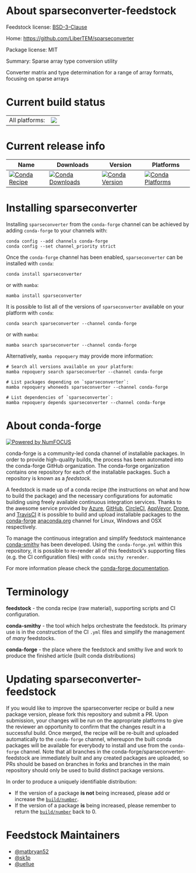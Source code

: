 About sparseconverter-feedstock
===============================

Feedstock license: [BSD-3-Clause](https://github.com/conda-forge/sparseconverter-feedstock/blob/main/LICENSE.txt)

Home: https://github.com/LiberTEM/sparseconverter

Package license: MIT

Summary: Sparse array type conversion utility

Converter matrix and type determination for
a range of array formats, focusing on sparse arrays


Current build status
====================


<table><tr><td>All platforms:</td>
    <td>
      <a href="https://dev.azure.com/conda-forge/feedstock-builds/_build/latest?definitionId=19662&branchName=main">
        <img src="https://dev.azure.com/conda-forge/feedstock-builds/_apis/build/status/sparseconverter-feedstock?branchName=main">
      </a>
    </td>
  </tr>
</table>

Current release info
====================

| Name | Downloads | Version | Platforms |
| --- | --- | --- | --- |
| [![Conda Recipe](https://img.shields.io/badge/recipe-sparseconverter-green.svg)](https://anaconda.org/conda-forge/sparseconverter) | [![Conda Downloads](https://img.shields.io/conda/dn/conda-forge/sparseconverter.svg)](https://anaconda.org/conda-forge/sparseconverter) | [![Conda Version](https://img.shields.io/conda/vn/conda-forge/sparseconverter.svg)](https://anaconda.org/conda-forge/sparseconverter) | [![Conda Platforms](https://img.shields.io/conda/pn/conda-forge/sparseconverter.svg)](https://anaconda.org/conda-forge/sparseconverter) |

Installing sparseconverter
==========================

Installing `sparseconverter` from the `conda-forge` channel can be achieved by adding `conda-forge` to your channels with:

```
conda config --add channels conda-forge
conda config --set channel_priority strict
```

Once the `conda-forge` channel has been enabled, `sparseconverter` can be installed with `conda`:

```
conda install sparseconverter
```

or with `mamba`:

```
mamba install sparseconverter
```

It is possible to list all of the versions of `sparseconverter` available on your platform with `conda`:

```
conda search sparseconverter --channel conda-forge
```

or with `mamba`:

```
mamba search sparseconverter --channel conda-forge
```

Alternatively, `mamba repoquery` may provide more information:

```
# Search all versions available on your platform:
mamba repoquery search sparseconverter --channel conda-forge

# List packages depending on `sparseconverter`:
mamba repoquery whoneeds sparseconverter --channel conda-forge

# List dependencies of `sparseconverter`:
mamba repoquery depends sparseconverter --channel conda-forge
```


About conda-forge
=================

[![Powered by
NumFOCUS](https://img.shields.io/badge/powered%20by-NumFOCUS-orange.svg?style=flat&colorA=E1523D&colorB=007D8A)](https://numfocus.org)

conda-forge is a community-led conda channel of installable packages.
In order to provide high-quality builds, the process has been automated into the
conda-forge GitHub organization. The conda-forge organization contains one repository
for each of the installable packages. Such a repository is known as a *feedstock*.

A feedstock is made up of a conda recipe (the instructions on what and how to build
the package) and the necessary configurations for automatic building using freely
available continuous integration services. Thanks to the awesome service provided by
[Azure](https://azure.microsoft.com/en-us/services/devops/), [GitHub](https://github.com/),
[CircleCI](https://circleci.com/), [AppVeyor](https://www.appveyor.com/),
[Drone](https://cloud.drone.io/welcome), and [TravisCI](https://travis-ci.com/)
it is possible to build and upload installable packages to the
[conda-forge](https://anaconda.org/conda-forge) [anaconda.org](https://anaconda.org/)
channel for Linux, Windows and OSX respectively.

To manage the continuous integration and simplify feedstock maintenance
[conda-smithy](https://github.com/conda-forge/conda-smithy) has been developed.
Using the ``conda-forge.yml`` within this repository, it is possible to re-render all of
this feedstock's supporting files (e.g. the CI configuration files) with ``conda smithy rerender``.

For more information please check the [conda-forge documentation](https://conda-forge.org/docs/).

Terminology
===========

**feedstock** - the conda recipe (raw material), supporting scripts and CI configuration.

**conda-smithy** - the tool which helps orchestrate the feedstock.
                   Its primary use is in the construction of the CI ``.yml`` files
                   and simplify the management of *many* feedstocks.

**conda-forge** - the place where the feedstock and smithy live and work to
                  produce the finished article (built conda distributions)


Updating sparseconverter-feedstock
==================================

If you would like to improve the sparseconverter recipe or build a new
package version, please fork this repository and submit a PR. Upon submission,
your changes will be run on the appropriate platforms to give the reviewer an
opportunity to confirm that the changes result in a successful build. Once
merged, the recipe will be re-built and uploaded automatically to the
`conda-forge` channel, whereupon the built conda packages will be available for
everybody to install and use from the `conda-forge` channel.
Note that all branches in the conda-forge/sparseconverter-feedstock are
immediately built and any created packages are uploaded, so PRs should be based
on branches in forks and branches in the main repository should only be used to
build distinct package versions.

In order to produce a uniquely identifiable distribution:
 * If the version of a package **is not** being increased, please add or increase
   the [``build/number``](https://docs.conda.io/projects/conda-build/en/latest/resources/define-metadata.html#build-number-and-string).
 * If the version of a package **is** being increased, please remember to return
   the [``build/number``](https://docs.conda.io/projects/conda-build/en/latest/resources/define-metadata.html#build-number-and-string)
   back to 0.

Feedstock Maintainers
=====================

* [@matbryan52](https://github.com/matbryan52/)
* [@sk1p](https://github.com/sk1p/)
* [@uellue](https://github.com/uellue/)


